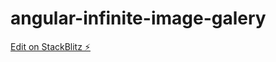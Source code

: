 # angular-infinite-image-galery

[Edit on StackBlitz ⚡️](https://stackblitz.com/edit/angular-infinite-image-galery)